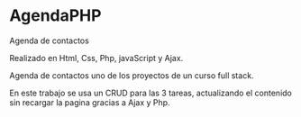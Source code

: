 # AgendaPHP
Agenda de contactos 

Realizado en Html, Css, Php, javaScript y Ajax.

Agenda de contactos uno de los proyectos de un curso full stack.

En este trabajo se usa un CRUD para las 3 tareas, actualizando el contenido sin recargar la pagina gracias a Ajax y Php.


